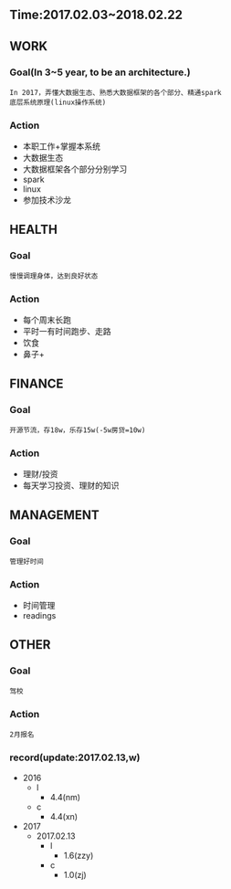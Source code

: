 ## Time:2017.02.03~2018.02.22
## WORK
### Goal(In 3~5 year, to be an architecture.)
	In 2017，弄懂大数据生态、熟悉大数据框架的各个部分、精通spark
	底层系统原理(linux操作系统)
### Action
* 本职工作+掌握本系统
* 大数据生态
* 大数据框架各个部分分别学习
* spark
* linux
* 参加技术沙龙

## HEALTH
### Goal
	慢慢调理身体，达到良好状态
### Action
* 每个周末长跑
* 平时一有时间跑步、走路
* 饮食
* 鼻子+

## FINANCE
### Goal
	开源节流，存18w，乐存15w(-5w房贷=10w)
### Action
* 理财/投资
* 每天学习投资、理财的知识

## MANAGEMENT
### Goal
	管理好时间
### Action
* 时间管理
* readings

## OTHER
### Goal
	驾校
### Action
	2月报名
### record(update:2017.02.13,w)
 * 2016
	 * l
		 * 4.4(nm)
	 * c
		 * 4.4(xn)
 * 2017 
	 * 2017.02.13	
	 	 * l
		 	 * 1.6(zzy)	
		 * c
			 * 1.0(zj)